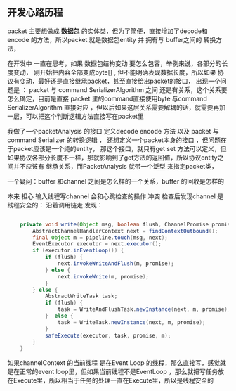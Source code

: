 ## 开发心路历程
packet 主要想做成 **数据包** 的实体类，但为了简便，直接增加了decode和encode 的方法，所以packet 就是数据包entity 并 拥有与 buffer之间的 转换方法，

在开发中 一直在思考，如果 数据包结构变动 要怎么包容，举例来说，各部分的长度变动，
刚开始把内容全部变成byte[] , 但不能明确表现数据长度，所以如果 协议有变动，最好还是直接继承packet，甚至直接给出packet的接口，
出现一个问题是 ： packet 与 command SerializerAlgorithm 之间 还是有关系，这个关系要怎么确定，目前是直接 packet 里的command直接使用byte 与command
SerializerAlgorithm 直接对应 ，但以后如果这层关系需要解耦的话，就需要再加一层，可以把这个判断逻辑方法直接写在packet里

我做了一个packetAnalysis 的接口 定义decode encode 方法 以及 packet 与 command Serializer 的转换逻辑 ， 还想定义一个packet本身的接口 ，但问题在于packet应该是一个纯的entity，
那这个接口，就只有get  set 方法可以定义，但如果协议各部分长度不一样，那就影响到了get方法的返回值，所以协议entity之间并不应该有 继承关系，而PacketAnalysis 就带一个泛型 来指定packet类，

一个疑问：buffer 和channel 之间是怎么样的一个关系，buffer 的回收是怎样的


本来 担心 输入线程写channel 会和心跳检查的操作 冲突 
检查后发现channel 是线程安全的： 沿着调用链走 发现：
```AbstractChannelHandlerContext.java

    private void write(Object msg, boolean flush, ChannelPromise promise) {
        AbstractChannelHandlerContext next = findContextOutbound();
        final Object m = pipeline.touch(msg, next);
        EventExecutor executor = next.executor();
        if (executor.inEventLoop()) {
            if (flush) {
                next.invokeWriteAndFlush(m, promise);
            } else {
                next.invokeWrite(m, promise);
            }
        } else {
            AbstractWriteTask task;
            if (flush) {
                task = WriteAndFlushTask.newInstance(next, m, promise);
            }  else {
                task = WriteTask.newInstance(next, m, promise);
            }
            safeExecute(executor, task, promise, m);
        }
    }
```
如果channelContext 的当前线程 是在Event Loop 的线程，那么直接写，感觉就是在正常的event loop里，但如果当前线程不是EventLoop ，那么就把写任务放在Execute里，所以相当于任务的处理一直在Execute里，所以是线程安全的